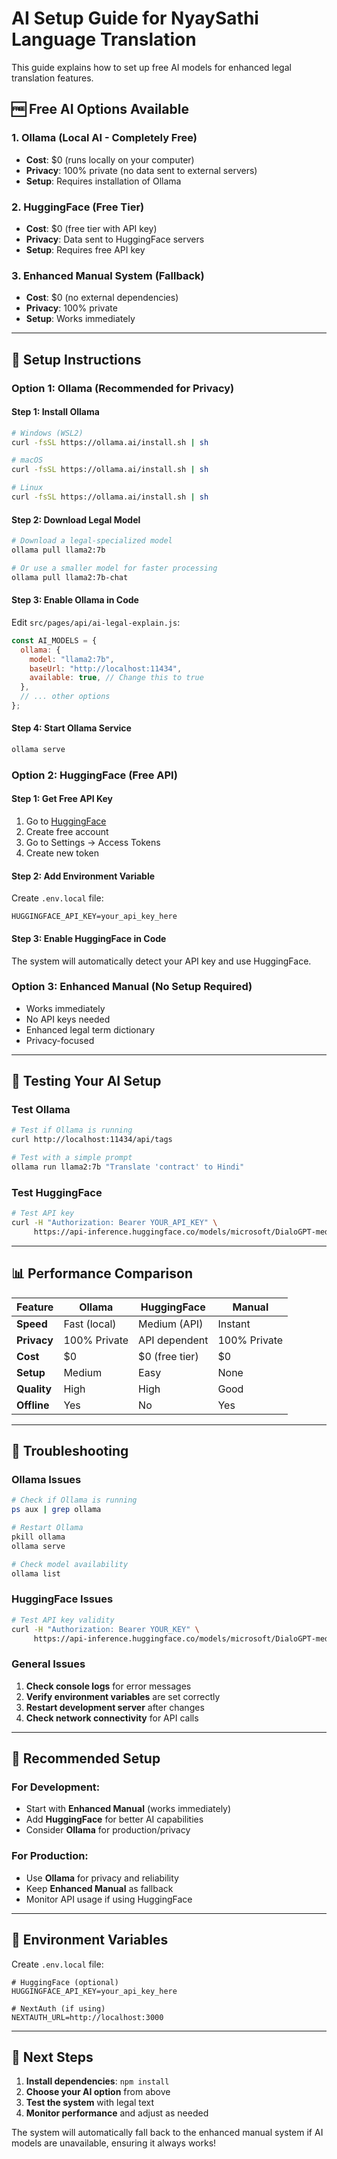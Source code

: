 # AI Setup Guide for NyaySathi Language Translation

This guide explains how to set up free AI models for enhanced legal translation features.

## 🆓 Free AI Options Available

### 1. **Ollama (Local AI - Completely Free)**

- **Cost**: $0 (runs locally on your computer)
- **Privacy**: 100% private (no data sent to external servers)
- **Setup**: Requires installation of Ollama

### 2. **HuggingFace (Free Tier)**

- **Cost**: $0 (free tier with API key)
- **Privacy**: Data sent to HuggingFace servers
- **Setup**: Requires free API key

### 3. **Enhanced Manual System (Fallback)**

- **Cost**: $0 (no external dependencies)
- **Privacy**: 100% private
- **Setup**: Works immediately

---

## 🚀 Setup Instructions

### Option 1: Ollama (Recommended for Privacy)

#### Step 1: Install Ollama

```bash
# Windows (WSL2)
curl -fsSL https://ollama.ai/install.sh | sh

# macOS
curl -fsSL https://ollama.ai/install.sh | sh

# Linux
curl -fsSL https://ollama.ai/install.sh | sh
```

#### Step 2: Download Legal Model

```bash
# Download a legal-specialized model
ollama pull llama2:7b

# Or use a smaller model for faster processing
ollama pull llama2:7b-chat
```

#### Step 3: Enable Ollama in Code

Edit `src/pages/api/ai-legal-explain.js`:

```javascript
const AI_MODELS = {
  ollama: {
    model: "llama2:7b",
    baseUrl: "http://localhost:11434",
    available: true, // Change this to true
  },
  // ... other options
};
```

#### Step 4: Start Ollama Service

```bash
ollama serve
```

### Option 2: HuggingFace (Free API)

#### Step 1: Get Free API Key

1. Go to [HuggingFace](https://huggingface.co/)
2. Create free account
3. Go to Settings → Access Tokens
4. Create new token

#### Step 2: Add Environment Variable

Create `.env.local` file:

```env
HUGGINGFACE_API_KEY=your_api_key_here
```

#### Step 3: Enable HuggingFace in Code

The system will automatically detect your API key and use HuggingFace.

### Option 3: Enhanced Manual (No Setup Required)

- Works immediately
- No API keys needed
- Enhanced legal term dictionary
- Privacy-focused

---

## 🧪 Testing Your AI Setup

### Test Ollama

```bash
# Test if Ollama is running
curl http://localhost:11434/api/tags

# Test with a simple prompt
ollama run llama2:7b "Translate 'contract' to Hindi"
```

### Test HuggingFace

```bash
# Test API key
curl -H "Authorization: Bearer YOUR_API_KEY" \
     https://api-inference.huggingface.co/models/microsoft/DialoGPT-medium
```

---

## 📊 Performance Comparison

| Feature     | Ollama       | HuggingFace    | Manual       |
| ----------- | ------------ | -------------- | ------------ |
| **Speed**   | Fast (local) | Medium (API)   | Instant      |
| **Privacy** | 100% Private | API dependent  | 100% Private |
| **Cost**    | $0           | $0 (free tier) | $0           |
| **Setup**   | Medium       | Easy           | None         |
| **Quality** | High         | High           | Good         |
| **Offline** | Yes          | No             | Yes          |

---

## 🔧 Troubleshooting

### Ollama Issues

```bash
# Check if Ollama is running
ps aux | grep ollama

# Restart Ollama
pkill ollama
ollama serve

# Check model availability
ollama list
```

### HuggingFace Issues

```bash
# Test API key validity
curl -H "Authorization: Bearer YOUR_KEY" \
     https://api-inference.huggingface.co/models/microsoft/DialoGPT-medium
```

### General Issues

1. **Check console logs** for error messages
2. **Verify environment variables** are set correctly
3. **Restart development server** after changes
4. **Check network connectivity** for API calls

---

## 🎯 Recommended Setup

### For Development:

- Start with **Enhanced Manual** (works immediately)
- Add **HuggingFace** for better AI capabilities
- Consider **Ollama** for production/privacy

### For Production:

- Use **Ollama** for privacy and reliability
- Keep **Enhanced Manual** as fallback
- Monitor API usage if using HuggingFace

---

## 📝 Environment Variables

Create `.env.local` file:

```env
# HuggingFace (optional)
HUGGINGFACE_API_KEY=your_api_key_here

# NextAuth (if using)
NEXTAUTH_URL=http://localhost:3000
```

---

## 🚀 Next Steps

1. **Install dependencies**: `npm install`
2. **Choose your AI option** from above
3. **Test the system** with legal text
4. **Monitor performance** and adjust as needed

The system will automatically fall back to the enhanced manual system if AI models are unavailable, ensuring it always works!
